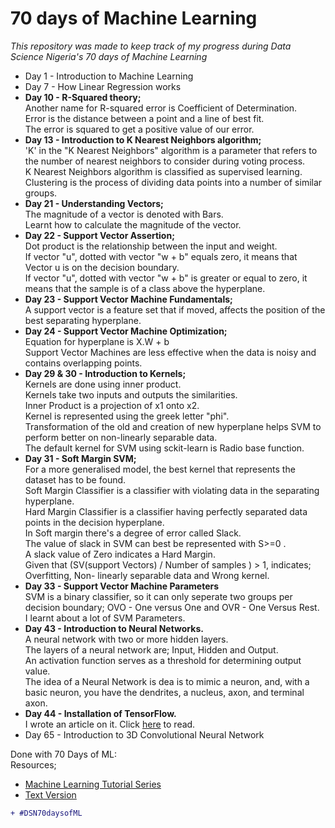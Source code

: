 # 70 days of Machine Learning
_This repository was made to keep track of my progress during Data Science Nigeria's 70 days of Machine Learning_<br>
* Day 1 - Introduction to Machine Learning
* Day 7 - How Linear Regression works
* <b> Day 10 - R-Squared theory;</b> <br> 
Another name for R-squared error is Coefficient of Determination. <br>
Error is the distance between a point and a line of best fit. <br>
The error is squared to get a positive value of our error.
* <b> Day 13 - Introduction to K Nearest Neighbors algorithm; </b> <br>
'K' in the "K Nearest Neighbors" algorithm is a parameter that refers to the number of nearest neighbors to consider during voting process. <br>
K Nearest Neighbors algorithm is classified as supervised learning. <br>
Clustering is the process of dividing data points into a number of similar groups. <br>
* <b> Day 21 - Understanding Vectors; </b> <br>
The magnitude of a vector is denoted with Bars. <br>
Learnt how to calculate the magnitude of the vector. <br>
* <b> Day 22 - Support Vector Assertion; </b> <br>
Dot product is the relationship between the input and weight. <br>
If vector "u", dotted with vector "w + b" equals zero, it means that Vector u is on the decision boundary. <br>
If vector "u", dotted with vector "w + b" is greater or equal to zero, it means that the sample is of a class above the hyperplane. <br>
* <b> Day 23 - Support Vector Machine Fundamentals; </b> <br>
A support vector is a feature set that if moved, affects the position of the best separating hyperplane. <br>
* <b> Day 24 - Support Vector Machine Optimization; </b> <br>
Equation for hyperplane is X.W + b <br>
Support Vector Machines are less effective when the data is noisy and contains overlapping points. <br>
* <b> Day 29 & 30 - Introduction to Kernels; </b> <br>
Kernels are done using inner product. <br>
Kernels take two inputs and outputs the similarities. <br>
Inner Product is a projection of x1 onto x2. <br>
Kernel is represented using the greek letter "phi". <br>
Transformation of the old and creation of new hyperplane helps SVM to perform better on non-linearly separable data. <br>
The default kernel for SVM using sckit-learn is Radio base function. <br>
* <b> Day 31 - Soft Margin SVM; </b> <br>
For a more generalised model, the best kernel that represents the dataset has to be found. <br>
Soft Margin Classifier is a classifier with violating data in the separating hyperplane. <br>
Hard Margin Classifier is a classifier having perfectly separated data points in the decision hyperplane.<br>
In Soft margin there's a degree of error called Slack.<br>
The value of slack in SVM can best be represented with S>=0 .<br>
A slack value of Zero indicates a Hard Margin. <br>
Given that (SV(support Vectors) / Number of samples ) > 1, indicates; Overfitting, Non- linearly separable data and Wrong kernel.<br>
* <b> Day 33 - Support Vector Machine Parameters </b> <br>
SVM is a binary classifier, so it can only seperate two groups per decision boundary; OVO - One versus One and OVR - One Versus Rest. <br>
I learnt about a lot of SVM Parameters. <br>
* <b> Day 43 - Introduction to Neural Networks. </b> <br>
A neural network with two or more hidden layers. <br>
The layers of a neural network are; Input, Hidden and Output. <br>
An activation function serves as a threshold for determining output value. <br>
The idea of a Neural Network is dea is to mimic a neuron, and, with a basic neuron, you have the dendrites, a nucleus, axon, and terminal axon. <br>
* <b> Day 44 - Installation of TensorFlow. </b> <br>
I wrote an article on it. Click [here](https://medium.com/datadriveninvestor/installing-tensorflow-gpu-using-anaconda-on-windows-ac23b66d05f1?source=friends_link&sk=8521b99db5c921f9a9d18bf07df26019) to read.<br>
* Day 65 - Introduction to 3D Convolutional Neural Network <br>

Done with 70 Days of ML:
<br>
Resources;
* [Machine Learning Tutorial Series](https://www.youtube.com/watch?v=OGxgnH8y2NM&list=PLQVvvaa0QuDfKTOs3Keq_kaG2P55YRn5v)
* [Text Version](https://pythonprogramming.net/machine-learning-tutorial-python-introduction/)
```diff
+ #DSN70daysofML
```

